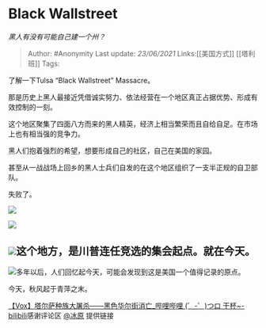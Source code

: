 # Black Wallstreet
*黑人有没有可能自己建一个州？*

> Author: #Anonymity
> Last update: *23/06/2021*
> Links:[[美国方式]] [[塔利班]]
> Tags:

了解一下Tulsa “Black Wallstreet” Massacre。

那是历史上黑人最接近凭借诚实努力、依法经营在一个地区真正占据优势、形成有效控制的一刻。

这个地区聚集了四面八方而来的黑人精英，经济上相当繁荣而且自给自足。在市场上也有相当强的竞争力。

黑人们抱着强烈的希望，想要形成自己的社区，自己在美国的家园。

甚至从一战战场上回乡的黑人士兵们自发的在这个地区组织了一支半正规的自卫部队。

失败了。

[![](https://camo.githubusercontent.com/8c265e968455d43c209bf8f5d354c96b4f07569b32891c06a05fbaa9301dfa6b/68747470733a2f2f706963312e7a68696d672e636f6d2f35302f76322d32323765326562373466383537646337663562343631633865633639666661385f373230772e6a70673f736f757263653d3139343065663563)](https://camo.githubusercontent.com/8c265e968455d43c209bf8f5d354c96b4f07569b32891c06a05fbaa9301dfa6b/68747470733a2f2f706963312e7a68696d672e636f6d2f35302f76322d32323765326562373466383537646337663562343631633865633639666661385f373230772e6a70673f736f757263653d3139343065663563)

[![](https://camo.githubusercontent.com/20e9669775aef35bdcedc99f9a55840488c38d764e6d1e28e5bda062df83b7dc/68747470733a2f2f706963312e7a68696d672e636f6d2f35302f76322d65356136373261336430316234333163376466333364303835636139373235335f373230772e6a70673f736f757263653d3139343065663563)](https://camo.githubusercontent.com/20e9669775aef35bdcedc99f9a55840488c38d764e6d1e28e5bda062df83b7dc/68747470733a2f2f706963312e7a68696d672e636f6d2f35302f76322d65356136373261336430316234333163376466333364303835636139373235335f373230772e6a70673f736f757263653d3139343065663563)

## [](https://github.com/itrewub/jh-notes/blob/main/titled/black-wallstreet.md#%E8%BF%99%E4%B8%AA%E5%9C%B0%E6%96%B9%E6%98%AF%E5%B7%9D%E6%99%AE%E8%BF%9E%E4%BB%BB%E7%AB%9E%E9%80%89%E7%9A%84%E9%9B%86%E4%BC%9A%E8%B5%B7%E7%82%B9%E5%B0%B1%E5%9C%A8%E4%BB%8A%E5%A4%A9)[![](https://camo.githubusercontent.com/5b116608b71985ca63f410e435ad83e23e79f80127f0eac86bad410038d68d52/68747470733a2f2f706963312e7a68696d672e636f6d2f35302f76322d38313234333039323635346364346536626539613432646561373230393164365f373230772e6a70673f736f757263653d3139343065663563)](https://camo.githubusercontent.com/5b116608b71985ca63f410e435ad83e23e79f80127f0eac86bad410038d68d52/68747470733a2f2f706963312e7a68696d672e636f6d2f35302f76322d38313234333039323635346364346536626539613432646561373230393164365f373230772e6a70673f736f757263653d3139343065663563)**这个地方，是川普连任竞选的集会起点。就在今天。**

[![](https://camo.githubusercontent.com/9e67ec8bce398a3e52f12e242c96c82d8fa1fd275a874202019a751aef997937/68747470733a2f2f706963322e7a68696d672e636f6d2f35302f76322d30363936643761363563353134303162383961306330636662613633346664625f373230772e6a70673f736f757263653d3139343065663563)](https://camo.githubusercontent.com/9e67ec8bce398a3e52f12e242c96c82d8fa1fd275a874202019a751aef997937/68747470733a2f2f706963322e7a68696d672e636f6d2f35302f76322d30363936643761363563353134303162383961306330636662613633346664625f373230772e6a70673f736f757263653d3139343065663563)多年以后，人们回忆起今天，可能会发现到这是美国一个值得记录的原点。

今天，秋风起于青萍之末。

[【Vox】塔尔萨种族大屠杀——黑色华尔街消亡_哔哩哔哩 (゜-゜)つロ 干杯~-bilibili](https://link.zhihu.com/?target=https%3A//m.bilibili.com/video/BV1yb411b7Ng%3Ft%3D501)感谢评论区 [@冰原](https://www.zhihu.com/people/a575e230cbbdee1b5c59342e3531834b) 提供链接
